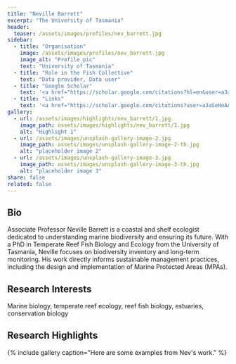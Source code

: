 ```yaml
---
title: "Neville Barrett"
excerpt: "The University of Tasmania"
header:
  teaser: /assets/images/profiles/nev_barrett.jpg
sidebar:
  - title: "Organisation"
    image: /assets/images/profiles/nev_barrett.jpg
    image_alt: "Profile pic"
    text: "University of Tasmania"
  - title: "Role in the Fish Collective"
    text: "Data provider, Data user"
  - title: "Google Scholar"
    text: '<a href="https://scholar.google.com/citations?hl=en&user=a3aSeHoAAAAJ" target="_blank" rel="noopener noreferrer"><img src="https://img.shields.io/badge/Google-Scholar-blue?logo=google-scholar" alt="Google Scholar"></a>'
  - title: "Links"
    text: '<a href="https://scholar.google.com/citations?user=a3aSeHoAAAAJ" target="_blank" rel="noopener noreferrer"><i class="fab fa-google"></i> Google Scholar</a>'
gallery:
  - url: /assets/images/highlights/nev_barrett/1.jpg
    image_path: assets/images/highlights/nev_barrett/1.jpg
    alt: "Highlight 1"
  - url: /assets/images/unsplash-gallery-image-2.jpg
    image_path: assets/images/unsplash-gallery-image-2-th.jpg
    alt: "placeholder image 2"
  - url: /assets/images/unsplash-gallery-image-3.jpg
    image_path: assets/images/unsplash-gallery-image-3-th.jpg
    alt: "placeholder image 3"
share: false
related: false
---
```


## Bio
Associate Professor Neville Barrett is a coastal and shelf ecologist dedicated to understanding marine biodiversity and ensuring its future. With a PhD in Temperate Reef Fish Biology and Ecology from the University of Tasmania, Neville focuses on biodiversity inventory and long-term monitoring. His work directly informs sustainable management practices, including the design and implementation of Marine Protected Areas (MPAs). 

## Research Interests
Marine biology, temperate reef ecology, reef fish biology, estuaries, conservation biology

## Research Highlights
{% include gallery caption="Here are some examples from Nev's work." %}
